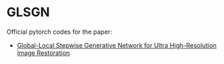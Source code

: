 # GLSGN
Official pytorch codes for the paper:
- [Global-Local Stepwise Generative Network for Ultra High-Resolution Image Restoration](https://arxiv.org/pdf/2207.08808.pdf)
